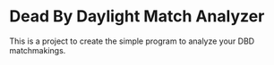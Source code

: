 # Dead By Daylight Match Analyzer

This is a project to create the simple program to analyze your DBD matchmakings.
